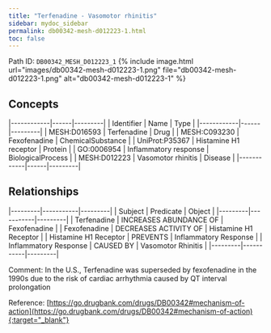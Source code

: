 ```yaml
---
title: "Terfenadine - Vasomotor rhinitis"
sidebar: mydoc_sidebar
permalink: db00342-mesh-d012223-1.html
toc: false 
---
```



Path ID: `DB00342_MESH_D012223_1`
{% include image.html url="images/db00342-mesh-d012223-1.png" file="db00342-mesh-d012223-1.png" alt="db00342-mesh-d012223-1" %}

## Concepts

|------------|------|---------|
| Identifier | Name | Type    |
|------------|------|---------|
| MESH:D016593 | Terfenadine | Drug |
| MESH:C093230 | Fexofenadine | ChemicalSubstance |
| UniProt:P35367 | Histamine H1 receptor | Protein |
| GO:0006954 | Inflammatory response | BiologicalProcess |
| MESH:D012223 | Vasomotor rhinitis | Disease |
|------------|------|---------|

## Relationships

|---------|-----------|---------|
| Subject | Predicate | Object  |
|---------|-----------|---------|
| Terfenadine | INCREASES ABUNDANCE OF | Fexofenadine |
| Fexofenadine | DECREASES ACTIVITY OF | Histamine H1 Receptor |
| Histamine H1 Receptor | PREVENTS | Inflammatory Response |
| Inflammatory Response | CAUSED BY | Vasomotor Rhinitis |
|---------|-----------|---------|

Comment: In the U.S., Terfenadine was superseded by fexofenadine in the 1990s due to the risk of cardiac arrhythmia caused by QT interval prolongation

Reference: [https://go.drugbank.com/drugs/DB00342#mechanism-of-action](https://go.drugbank.com/drugs/DB00342#mechanism-of-action){:target="_blank"}